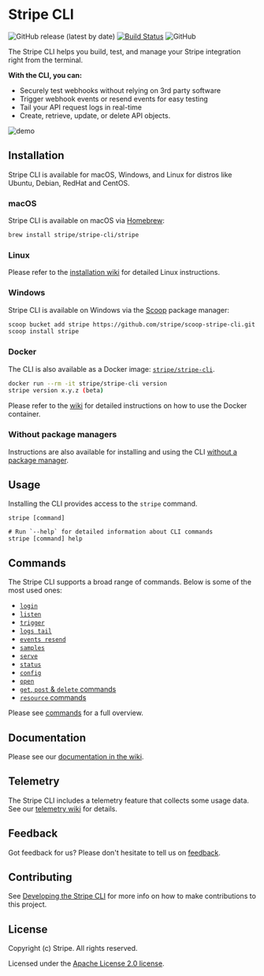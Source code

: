 # Stripe CLI

![GitHub release (latest by date)](https://img.shields.io/github/v/release/stripe/stripe-cli)
[![Build Status](https://travis-ci.com/stripe/stripe-cli.svg?token=eQWDVpt1sJR63TxbC1KA&branch=master)](https://travis-ci.com/stripe/stripe-cli)
![GitHub](https://img.shields.io/github/license/stripe/stripe-cli)

The Stripe CLI helps you build, test, and manage your Stripe integration right from the terminal.

**With the CLI, you can:**

- Securely test webhooks without relying on 3rd party software
- Trigger webhook events or resend events for easy testing
- Tail your API request logs in real-time
- Create, retrieve, update, or delete API objects.

![demo](docs/demo.gif)

## Installation

Stripe CLI is available for macOS, Windows, and Linux for distros like Ubuntu, Debian, RedHat and CentOS.

### macOS

Stripe CLI is available on macOS via [Homebrew](https://brew.sh/):

```sh
brew install stripe/stripe-cli/stripe
```

### Linux

Please refer to the [installation wiki](../../wiki/installation#linux) for detailed Linux instructions.

### Windows

Stripe CLI is available on Windows via the [Scoop](https://scoop.sh/) package manager:

```sh
scoop bucket add stripe https://github.com/stripe/scoop-stripe-cli.git
scoop install stripe
```

### Docker

The CLI is also available as a Docker image: [`stripe/stripe-cli`](https://hub.docker.com/r/stripe/stripe-cli).

```sh
docker run --rm -it stripe/stripe-cli version
stripe version x.y.z (beta)
```

Please refer to the [wiki](../../wiki/Using-with-Docker) for detailed instructions on how to use the Docker container.

### Without package managers

Instructions are also available for installing and using the CLI [without a package manager](https://github.com/stripe/stripe-cli/wiki/Installing-and-updating#without-a-package-manager).

## Usage

Installing the CLI provides access to the `stripe` command.

```sh-session
stripe [command]

# Run `--help` for detailed information about CLI commands
stripe [command] help
```

## Commands

The Stripe CLI supports a broad range of commands. Below is some of the most used ones:
- [`login`](../../wiki/login-command)
- [`listen`](../../wiki/listen-command)
- [`trigger`](../../wiki/trigger-command)
- [`logs tail`](../../wiki/logs-tail-command)
- [`events resend`](../../wiki/events-resend-command)
- [`samples`](../../wiki/samples-command)
- [`serve`](../../wiki/serve-command)
- [`status`](../../wiki/status-command)
- [`config`](../../wiki/config-command)
- [`open`](../../wiki/open-command)
- [`get`, `post` & `delete` commands](../../wiki/http-(get,-post-&-delete)-commands)
- [`resource` commands](../../wiki/resource-commands)

Please see [commands](../../wiki/commands) for a full overview.

## Documentation

Please see our [documentation in the wiki](../../wiki).

## Telemetry

The Stripe CLI includes a telemetry feature that collects some usage data. See our [telemetry wiki](../../wiki/telemetry) for details.

## Feedback

Got feedback for us? Please don't hesitate to tell us on [feedback](https://stri.pe/cli-feedback).

## Contributing

See [Developing the Stripe CLI](../../wiki/developing-the-stripe-cli) for more info on how to make contributions to this project.

## License
Copyright (c) Stripe. All rights reserved.

Licensed under the [Apache License 2.0 license](blob/master/LICENSE).

